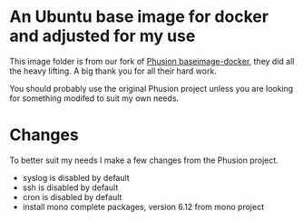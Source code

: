 # An Ubuntu base image for docker and adjusted for my use

This image folder is from our fork of [Phusion baseimage-docker](https://github.com/phusion/baseimage-docker), they did all the heavy lifting.  A big thank you for all their hard work.

You should probably use the original Phusion project unless you are looking for something modifed to suit my own needs.

# Changes

To better suit my needs I make a few changes from the Phusion project.

- syslog is disabled by default
- ssh is disabled by default
- cron is disabled by default
- install mono complete packages, version 6.12 from mono project